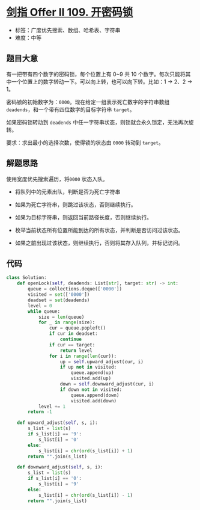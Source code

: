 # [剑指 Offer II 109. 开密码锁](https://leetcode.cn/problems/zlDJc7/)

- 标签：广度优先搜索、数组、哈希表、字符串
- 难度：中等

## 题目大意

有一把带有四个数字的密码锁，每个位置上有 0~9 共 10 个数字。每次只能将其中一个位置上的数字转动一下。可以向上转，也可以向下转。比如：1 -> 2、2 -> 1。

密码锁的初始数字为：`0000`。现在给定一组表示死亡数字的字符串数组 `deadends`，和一个带有四位数字的目标字符串 `target`。

如果密码锁转动到 `deadends` 中任一字符串状态，则锁就会永久锁定，无法再次旋转。

要求：求出最小的选择次数，使得锁的状态由 `0000` 转动到 `target`。

## 解题思路

使用宽度优先搜索遍历，将`0000` 状态入队。

- 将队列中的元素出队，判断是否为死亡字符串
- 如果为死亡字符串，则跳过该状态，否则继续执行。

- 如果为目标字符串，则返回当前路径长度，否则继续执行。
- 枚举当前状态所有位置所能到达的所有状态，并判断是否访问过该状态。

- 如果之前出现过该状态，则继续执行，否则将其存入队列，并标记访问。

## 代码

```Python
class Solution:
    def openLock(self, deadends: List[str], target: str) -> int:
        queue = collections.deque(['0000'])
        visited = set(['0000'])
        deadset = set(deadends)
        level = 0
        while queue:
            size = len(queue)
            for _ in range(size):
                cur = queue.popleft()
                if cur in deadset:
                    continue
                if cur == target:
                    return level
                for i in range(len(cur)):
                    up = self.upward_adjust(cur, i)
                    if up not in visited:
                        queue.append(up)
                        visited.add(up)
                    down = self.downward_adjust(cur, i)
                    if down not in visited:
                        queue.append(down)
                        visited.add(down)
            level += 1
        return -1

    def upward_adjust(self, s, i):
        s_list = list(s)
        if s_list[i] == '9':
            s_list[i] = '0'
        else:
            s_list[i] = chr(ord(s_list[i]) + 1)
        return "".join(s_list)

    def downward_adjust(self, s, i):
        s_list = list(s)
        if s_list[i] == '0':
            s_list[i] = '9'
        else:
            s_list[i] = chr(ord(s_list[i]) - 1)
        return "".join(s_list)
```

